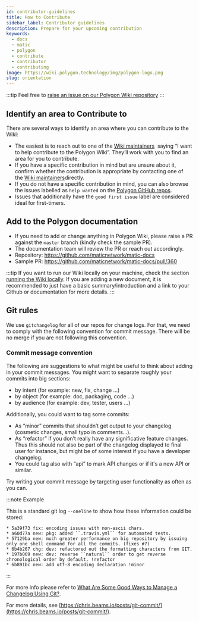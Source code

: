 ```yaml
---
id: contributor-guidelines
title: How to Contribute
sidebar_label: Contributor guidelines
description: Prepare for your upcoming contribution
keywords:
  - docs
  - matic
  - polygon
  - contribute
  - contributor
  - contributing
image: https://wiki.polygon.technology/img/polygon-logo.png
slug: orientation
---
```


:::tip
Feel free to [raise an issue on our Polygon Wiki repository](https://github.com/maticnetwork/matic-docs/issues)
:::

## Identify an area to Contribute to

There are several ways to identify an area where you can contribute to the Wiki:

- The easiest is to reach out to one of the [Wiki maintainers](/docs/contribute/community-maintainers) 
  saying “I want to help contribute to the Polygon Wiki”. They’ll work with you to find
  an area for you to contribute.
- If you have a specific contribution in mind but are unsure about it, confirm whether
  the contribution is appropriate by contacting one of the [Wiki maintainers](/docs/contribute/community-maintainers)directly.
- If you do not have a specific contribution in mind, you can also browse the issues
  labelled as `help wanted` on the [Polygon GitHub repos](https://github.com/maticnetwork).
- Issues that additionally have the `good first issue` label are considered ideal for
  first-timers.

## Add to the Polygon documentation

  - If you need to add or change anything in Polygon Wiki, please raise a PR
    against the `master` branch (kindly check the sample PR).
  - The documentation team will review the PR or reach out accordingly.
  - Repository: https://github.com/maticnetwork/matic-docs
  - Sample PR: https://github.com/maticnetwork/matic-docs/pull/360

:::tip
If you want to run our Wiki locally on your machine, check the section [running the Wiki locally](https://github.com/maticnetwork/matic-docs#run-the-wiki-locally). If you are adding a new document, it is recommended to just have a basic summary/introduction and a link to your Github or documentation for more details.
:::

## Git rules

We use `gitchangelog` for all of our repos for change logs. For that, we need to
comply with the following convention for commit message. There will be no merge if you are
not following this convention.

### Commit message convention

The following are suggestions to what might be useful to think about adding in your
commit messages. You might want to separate roughly your commits into big sections:

- by intent (for example: new, fix, change ...)
- by object (for example: doc, packaging, code ...)
- by audience (for example: dev, tester, users ...)

Additionally, you could want to tag some commits:

- As “minor” commits that shouldn’t get output to your changelog (cosmetic changes,
  small typo in comments...).
- As “refactor” if you don’t really have any significative feature changes. Thus this
  should not also be part of the changelog displayed to final user for instance, but
  might be of some interest if you have a developer changelog.
- You could tag also with “api” to mark API changes or if it's a new API or similar.

Try writing your commit message by targeting user functionality as often as you can.

:::note Example

This is a standard git log `--oneline` to show how these information could be stored:

```
* 5a39f73 fix: encoding issues with non-ascii chars.
* a60d77a new: pkg: added ``.travis.yml`` for automated tests.
* 57129ba new: much greater performance on big repository by issuing only one shell command for all the commits. (fixes #7)
* 6b4b267 chg: dev: refactored out the formatting characters from GIT.
* 197b069 new: dev: reverse ``natural`` order to get reverse chronological order by default. !refactor
* 6b891bc new: add utf-8 encoding declaration !minor
```

:::

For more info please refer to
[What Are Some Good Ways to Manage a Changelog Using Git?](https://stackoverflow.com/questions/3523534/good-ways-to-manage-a-changelog-using-git/23047890#23047890).

For more details, see [https://chris.beams.io/posts/git-commit/](https://chris.beams.io/posts/git-commit/).
